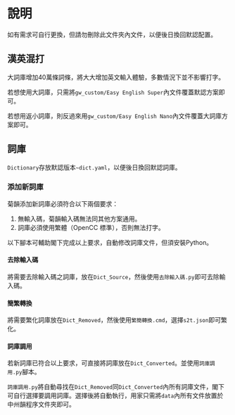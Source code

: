 # 說明

如有需求可自行更換，但請勿刪除此文件夾內文件，以便後日換回默認配置。

## 漢英混打

大詞庫增加40萬條詞條，將大大增加英文輸入體驗，多數情況下並不影響打字。

若想使用大詞庫，只需將`gw_custom/Easy English Super`內文件覆蓋默認方案即可。

若想用返小詞庫，則反過來用`gw_custom/Easy English Nano`內文件覆蓋大詞庫方案即可。

## 詞庫

`Dictionary`存放默認版本`~dict.yaml`，以便後日換回默認詞庫。

### 添加新詞庫

菊韻添加新詞庫必須符合以下兩個要求：

1. 無輸入碼，菊韻輸入碼無法同其他方案通用。
2. 詞庫必須使用繁體（OpenCC 標準），否則無法打字。

以下腳本可輔助閣下完成以上要求，自動修改詞庫文件，但須安裝Python。

#### 去除輸入碼

將需要去除輸入碼之詞庫，放在`Dict_Source`，然後使用`去除輸入碼.py`即可去除輸入碼。

#### 簡繁轉換

將需要繁化詞庫放在`Dict_Removed`，然後使用`繁簡轉換.cmd`，選擇`s2t.json`即可繁化。

#### 詞庫調用

若新詞庫已符合以上要求，可直接將詞庫放在`Dict_Converted`。並使用`詞庫調用.py`腳本。

`詞庫調用.py`將自動尋找在`Dict_Removed`同`Dict_Converted`內所有詞庫文件，閣下可自行選擇要調用詞庫。選擇後將自動執行，用家只需將`data`內所有文件放置於中州韻程序文件夾即可。
